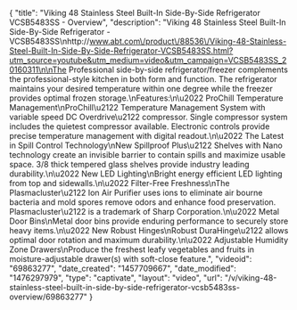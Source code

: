 {
    "title": "Viking 48 Stainless Steel Built-In Side-By-Side Refrigerator VCSB5483SS - Overview",
    "description": "Viking 48 Stainless Steel Built-In Side-By-Side Refrigerator - VCSB5483SS\nhttp:\/\/www.abt.com\/product\/88536\/Viking-48-Stainless-Steel-Built-In-Side-By-Side-Refrigerator-VCSB5483SS.html?utm_source=youtube&utm_medium=video&utm_campaign=VCSB5483SS_20160311\n\nThe Professional side-by-side refrigerator\/freezer complements the professional-style kitchen in both form and function. The refrigerator maintains your desired temperature within one degree while the freezer provides optimal frozen storage.\nFeatures:\n\u2022 ProChill Temperature Management\nProChill\u2122 Temperature Management System with variable speed DC Overdrive\u2122 compressor. Single compressor system includes the quietest compressor available. Electronic controls provide precise temperature management with digital readout.\n\u2022 The Latest in Spill Control Technology\nNew Spillproof Plus\u2122 Shelves with Nano technology create an invisible barrier to contain spills and maximize usable space. 3\/8 thick tempered glass shelves provide industry leading durability.\n\u2022 New LED Lighting\nBright energy efficient LED lighting from top and sidewalls.\n\u2022 Filter-Free Freshness\nThe Plasmacluster\u2122 Ion Air Purifier uses ions to eliminate air bourne bacteria and mold spores remove odors and enhance food preservation. Plasmacluster\u2122 is a trademark of Sharp Corporation.\n\u2022 Metal Door Bins\nMetal door bins provide enduring performance to securely store heavy items.\n\u2022 New Robust Hinges\nRobust DuraHinge\u2122 allows optimal door rotation and maximum durability.\n\u2022 Adjustable Humidity Zone Drawers\nProduce the freshest leafy vegetables and fruits in moisture-adjustable drawer(s) with soft-close feature.",
    "videoid": "69863277",
    "date_created": "1457709667",
    "date_modified": "1476297979",
    "type": "captivate",
    "layout": "video",
    "url": "\/v\/viking-48-stainless-steel-built-in-side-by-side-refrigerator-vcsb5483ss-overview\/69863277"
}
